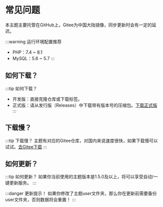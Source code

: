 # 常见问题

本主题主要托管在GitHub上，Gitee为中国大陆镜像，同步更新时会有一定的延迟。

:::warning 运行环境配置推荐
- PHP：7.4 ~ 8.1
- MySQL：5.6 ~ 5.7
:::

## 如何下载？

:::tip 如何下载？
- 开发版：直接克隆仓库或下载标签。
- 正式版：请从发行版（Releases）中下载带有版本号的压缩包。<a href="https://github.com/kannafay/iFalse/releases/latest" target="blank">下载正式版</a>
:::

## 下载慢？

:::tip 下载慢？
主题有对应的Gitee仓库，对国内来说速度很快，如果下载慢可以试试。<a href="https://gitee.com/kannafay/iFalse/releases/latest" target="blank">去Gitee下载</a>
:::

## 如何更新？

:::tip 如何更新？
如果你当前使用的主题版本是1.5.0及以上，将可以享受自动/一键更新服务。
:::

:::danger 更新提示！
如果你修改了主题user文件夹，那么你在更新前需要备份user文件夹，否则数据将会重置！
:::